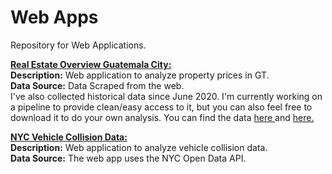 # Web Apps
Repository for Web Applications.<br/>

<a href="https://real-estate-gt.herokuapp.com/" target="_blank"><b>Real Estate Overview Guatemala City:</b></a>
<br/>
<b>Description:</b> Web application to analyze property prices in GT.<br/>
<b>Data Source:</b> Data Scraped from the web.<br/>
I've also collected historical data since June 2020. I'm currently working on a pipeline to provide clean/easy access to it, but you can also feel free to download it to do your own analysis. You can find the data <a href="https://drive.google.com/file/d/1KT_vlLvrsGEwOGuXo2PcILr8LDi_9iqA/view?usp=sharing" target="_blank"> here </a> and <a href="https://drive.google.com/file/d/1KMG0W4bOrrNfYl6dGzMAnvCBNwAFKMvd/view?usp=sharing" target="_blank"> here. </a>
 
<a href="https://real-estate-gt.herokuapp.com/" target="_blank"><b>NYC Vehicle Collision Data:</b></a>
<br/>
<b>Description:</b> Web application to analyze vehicle collision data.<br/>
<b>Data Source:</b> The web app uses the NYC Open Data API.
